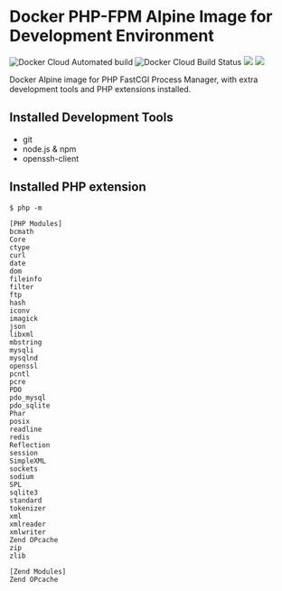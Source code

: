 # Docker PHP-FPM Alpine Image for Development Environment

![Docker Cloud Automated build](https://img.shields.io/docker/cloud/automated/jonz94/php-fpm-alpine-dev.svg)
![Docker Cloud Build Status](https://img.shields.io/docker/cloud/build/jonz94/php-fpm-alpine-dev.svg)
[![](https://images.microbadger.com/badges/version/jonz94/php-fpm-alpine-dev.svg)](https://microbadger.com/images/jonz94/php-fpm-alpine-dev)
[![](https://images.microbadger.com/badges/image/jonz94/php-fpm-alpine-dev.svg)](https://microbadger.com/images/jonz94/php-fpm-alpine-dev)

Docker Alpine image for PHP FastCGI Process Manager, with extra development tools and PHP extensions installed.

## Installed Development Tools

* git
* node.js & npm
* openssh-client

## Installed PHP extension

```console
$ php -m

[PHP Modules]
bcmath
Core
ctype
curl
date
dom
fileinfo
filter
ftp
hash
iconv
imagick
json
libxml
mbstring
mysqli
mysqlnd
openssl
pcntl
pcre
PDO
pdo_mysql
pdo_sqlite
Phar
posix
readline
redis
Reflection
session
SimpleXML
sockets
sodium
SPL
sqlite3
standard
tokenizer
xml
xmlreader
xmlwriter
Zend OPcache
zip
zlib

[Zend Modules]
Zend OPcache
```
